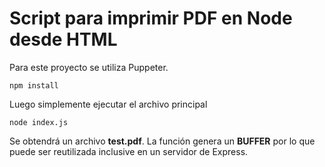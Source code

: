 # Script para imprimir PDF en Node desde HTML

Para este proyecto se utiliza Puppeter.

```
npm install
```

Luego simplemente ejecutar el archivo principal

```
node index.js
```

Se obtendrá un archivo **test.pdf**. La función genera un **BUFFER** por lo que puede ser reutilizada inclusive en un servidor de Express.
